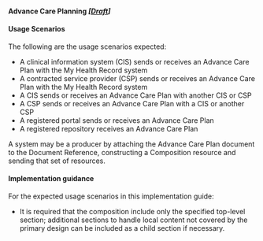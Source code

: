 #### Advance Care Planning *[[Draft](http://hl7.org/fhir/stu3/valueset-publication-status.html)]*

#### Usage Scenarios
The following are the usage scenarios expected:

* A clinical information system (CIS) sends or receives an Advance Care Plan with the My Health Record system
* A contracted service provider (CSP) sends or receives an Advance Care Plan with the My Health Record system
* A CIS sends or receives an Advance Care Plan with another CIS or CSP
* A CSP sends or receives an Advance Care Plan with a CIS or another CSP
* A registered portal sends or receives an Advance Care Plan
* A registered repository receives an Advance Care Plan

A system may be a producer by attaching the Advance Care Plan document to the Document Reference, constructing a Composition resource and sending that set of resources.
#### Implementation guidance
For the expected usage scenarios in this implementation guide:

* It is required that the composition include only the specified top-level section; additional sections to handle local content not covered by the primary design can be included as a child section if necessary.
